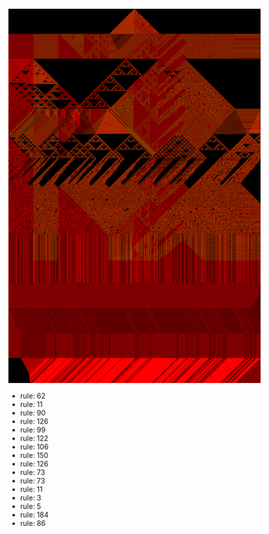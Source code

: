 ![photo](./output.png) 
 * rule: 62
* rule: 11
* rule: 90
* rule: 126
* rule: 99
* rule: 122
* rule: 106
* rule: 150
* rule: 126
* rule: 73
* rule: 73
* rule: 11
* rule: 3
* rule: 5
* rule: 184
* rule: 86
